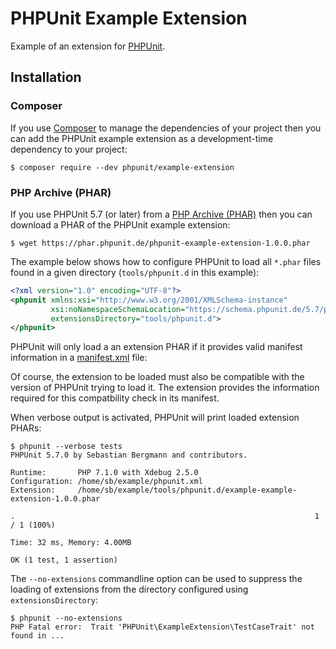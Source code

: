 # PHPUnit Example Extension

Example of an extension for [PHPUnit](https://phpunit.de/).

## Installation

### Composer

If you use [Composer](https://getcomposer.org/) to manage the dependencies of your project then you can add the PHPUnit example extension as a development-time dependency to your project:

```
$ composer require --dev phpunit/example-extension
```

### PHP Archive (PHAR)

If you use PHPUnit 5.7 (or later) from a [PHP Archive (PHAR)](https://php.net/phar) then you can download a PHAR of the PHPUnit example extension:

```
$ wget https://phar.phpunit.de/phpunit-example-extension-1.0.0.phar
```

The example below shows how to configure PHPUnit to load all `*.phar` files found in a given directory (`tools/phpunit.d` in this example):

```xml
<?xml version="1.0" encoding="UTF-8"?>
<phpunit xmlns:xsi="http://www.w3.org/2001/XMLSchema-instance"
         xsi:noNamespaceSchemaLocation="https://schema.phpunit.de/5.7/phpunit.xsd"
         extensionsDirectory="tools/phpunit.d">
</phpunit>
```

PHPUnit will only load a an extension PHAR if it provides valid manifest information in a [manifest.xml](https://github.com/sebastianbergmann/phpunit-example-extension/blob/master/manifest.xml) file:

Of course, the extension to be loaded must also be compatible with the version of PHPUnit trying to load it. The extension provides the information required for this compatbility check in its manifest.

When verbose output is activated, PHPUnit will print loaded extension PHARs:

```
$ phpunit --verbose tests
PHPUnit 5.7.0 by Sebastian Bergmann and contributors.

Runtime:       PHP 7.1.0 with Xdebug 2.5.0
Configuration: /home/sb/example/phpunit.xml
Extension:     /home/sb/example/tools/phpunit.d/example-example-extension-1.0.0.phar

.                                                                   1 / 1 (100%)

Time: 32 ms, Memory: 4.00MB

OK (1 test, 1 assertion)
```

The `--no-extensions` commandline option can be used to suppress the loading of extensions from the directory configured using `extensionsDirectory`:

```
$ phpunit --no-extensions
PHP Fatal error:  Trait 'PHPUnit\ExampleExtension\TestCaseTrait' not found in ...
```

